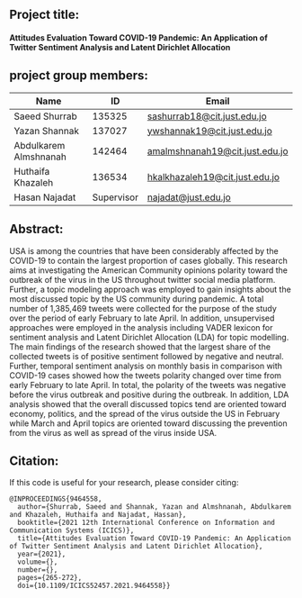 ## Project title:

#### Attitudes Evaluation Toward COVID-19 Pandemic: An Application of Twitter Sentiment Analysis and Latent Dirichlet Allocation





## project group members:

| Name                  | ID         | Email                          |
| --------------------- | ---------- | ------------------------------ |
| Saeed  Shurrab        | 135325     | sashurrab18@cit.just.edu.jo    |
| Yazan Shannak         | 137027     | ywshannak19@cit.just.edu.jo    |
| Abdulkarem Almshnanah | 142464     | amalmshnanah19@cit.just.edu.jo |
| Huthaifa Khazaleh     | 136534     | hkalkhazaleh19@cit.just.edu.jo |
| Hasan Najadat         | Supervisor | najadat@just.edu.jo            |



## Abstract:

USA is among the countries that have been considerably affected by the COVID-19 to contain the largest proportion of cases globally. This research aims at investigating the American Community opinions polarity toward the outbreak of the virus in the US throughout twitter social media platform. Further, a topic modeling approach was employed to gain insights about the most discussed topic by the US community during pandemic. A total number of 1,385,469 tweets were collected for the purpose of the study over the period of early February to late April. In addition, unsupervised approaches were employed in the analysis including VADER lexicon for sentiment analysis and Latent Dirichlet Allocation (LDA) for topic modelling. The main findings of the research showed that the largest share of the collected tweets is of positive sentiment followed by negative and neutral. Further, temporal sentiment analysis on monthly basis in comparison with COVID-19 cases showed how the tweets polarity changed over time from early February to late April. In total, the polarity of the tweets was negative before the virus outbreak and positive during the outbreak. In addition, LDA analysis showed that the overall discussed topics tend are oriented toward economy, politics, and the spread of the virus outside the US in February while March and April topics are oriented toward discussing the prevention from the virus as well as spread of the virus inside USA.





## Citation:

If this code is useful for your research, please consider citing:
```
@INPROCEEDINGS{9464558,
  author={Shurrab, Saeed and Shannak, Yazan and Almshnanah, Abdulkarem and Khazaleh, Huthaifa and Najadat, Hassan},
  booktitle={2021 12th International Conference on Information and Communication Systems (ICICS)}, 
  title={Attitudes Evaluation Toward COVID-19 Pandemic: An Application of Twitter Sentiment Analysis and Latent Dirichlet Allocation}, 
  year={2021},
  volume={},
  number={},
  pages={265-272},
  doi={10.1109/ICICS52457.2021.9464558}}
```

